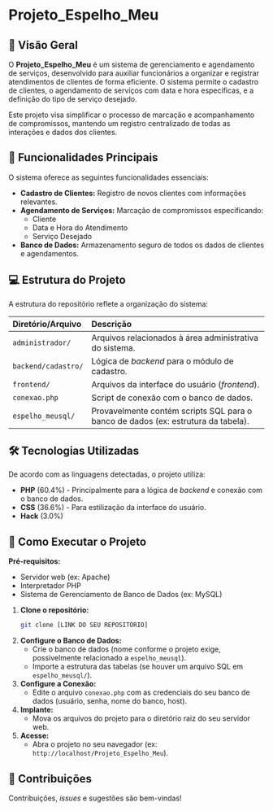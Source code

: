# Projeto_Espelho_Meu

## 🌟 Visão Geral

O **Projeto_Espelho_Meu** é um sistema de gerenciamento e agendamento de serviços, desenvolvido para auxiliar funcionários a organizar e registrar atendimentos de clientes de forma eficiente. O sistema permite o cadastro de clientes, o agendamento de serviços com data e hora específicas, e a definição do tipo de serviço desejado.

Este projeto visa simplificar o processo de marcação e acompanhamento de compromissos, mantendo um registro centralizado de todas as interações e dados dos clientes.

## 🔑 Funcionalidades Principais

O sistema oferece as seguintes funcionalidades essenciais:

* **Cadastro de Clientes:** Registro de novos clientes com informações relevantes.
* **Agendamento de Serviços:** Marcação de compromissos especificando:
    * Cliente
    * Data e Hora do Atendimento
    * Serviço Desejado
* **Banco de Dados:** Armazenamento seguro de todos os dados de clientes e agendamentos.

## 💻 Estrutura do Projeto

A estrutura do repositório reflete a organização do sistema:

| Diretório/Arquivo | Descrição |
| :--- | :--- |
| `administrador/` | Arquivos relacionados à área administrativa do sistema. |
| `backend/cadastro/` | Lógica de *backend* para o módulo de cadastro. |
| `frontend/` | Arquivos da interface do usuário (*frontend*). |
| `conexao.php` | Script de conexão com o banco de dados. |
| `espelho_meusql/` | Provavelmente contém scripts SQL para o banco de dados (ex: estrutura da tabela). |

## 🛠 Tecnologias Utilizadas

De acordo com as linguagens detectadas, o projeto utiliza:

* **PHP** (60.4%) - Principalmente para a lógica de *backend* e conexão com o banco de dados.
* **CSS** (36.6%) - Para estilização da interface do usuário.
* **Hack** (3.0%)

## 🚀 Como Executar o Projeto

**Pré-requisitos:**

* Servidor web (ex: Apache)
* Interpretador PHP
* Sistema de Gerenciamento de Banco de Dados (ex: MySQL)

1.  **Clone o repositório:**
    ```bash
    git clone [LINK DO SEU REPOSITÓRIO]
    ```
2.  **Configure o Banco de Dados:**
    * Crie o banco de dados (nome conforme o projeto exige, possivelmente relacionado a `espelho_meusql`).
    * Importe a estrutura das tabelas (se houver um arquivo SQL em `espelho_meusql/`).
3.  **Configure a Conexão:**
    * Edite o arquivo `conexao.php` com as credenciais do seu banco de dados (usuário, senha, nome do banco, host).
4.  **Implante:**
    * Mova os arquivos do projeto para o diretório raiz do seu servidor web.
5.  **Acesse:**
    * Abra o projeto no seu navegador (ex: `http://localhost/Projeto_Espelho_Meu`).

## 🤝 Contribuições

Contribuições, *issues* e sugestões são bem-vindas!
